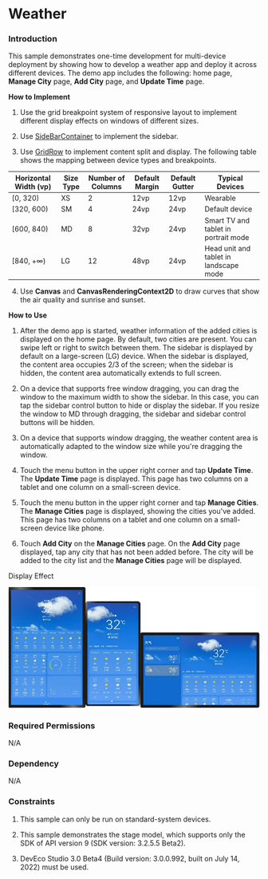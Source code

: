 # Weather

### Introduction

This sample demonstrates one-time development for multi-device deployment by showing how to develop a weather app and deploy it across different devices. The demo app includes the following: home page, **Manage City** page, **Add City** page, and **Update Time** page.

**How to Implement**

1. Use the grid breakpoint system of responsive layout to implement different display effects on windows of different sizes.

2. Use [SideBarContainer](https://gitee.com/openharmony/docs/blob/master/en/application-dev/reference/arkui-ts/ts-container-sidebarcontainer.md) to implement the sidebar.

3. Use [GridRow](https://gitee.com/openharmony/docs/blob/master/en/application-dev/reference/arkui-ts/ts-container-gridrow.md) to implement content split and display. The following table shows the mapping between device types and breakpoints.

| Horizontal Width (vp)| Size Type| Number of Columns| Default Margin| Default Gutter| Typical Devices                |
| ------------- | ------------ | ----------- | ---------- | ---------- | ------------------------ |
| [0, 320)      | XS           | 2           | 12vp       | 12vp       | Wearable                |
| [320, 600)    | SM           | 4           | 24vp       | 24vp       | Default device                |
| [600, 840)    | MD           | 8           | 32vp       | 24vp       | Smart TV and tablet in portrait mode|
| [840, +∞)     | LG           | 12          | 48vp       | 24vp       | Head unit and tablet in landscape mode  |

4. Use **Canvas** and **CanvasRenderingContext2D** to draw curves that show the air quality and sunrise and sunset.

**How to Use**

1. After the demo app is started, weather information of the added cities is displayed on the home page. By default, two cities are present. You can swipe left or right to switch between them. The sidebar is displayed by default on a large-screen (LG) device. When the sidebar is displayed, the content area occupies 2/3 of the screen; when the sidebar is hidden, the content area automatically extends to full screen.

2. On a device that supports free window dragging, you can drag the window to the maximum width to show the sidebar. In this case, you can tap the sidebar control button to hide or display the sidebar. If you resize the window to MD through dragging, the sidebar and sidebar control buttons will be hidden.

3. On a device that supports window dragging, the weather content area is automatically adapted to the window size while you're dragging the window.

4. Touch the menu button in the upper right corner and tap **Update Time**. The **Update Time** page is displayed. This page has two columns on a tablet and one column on a small-screen device.

5. Touch the menu button in the upper right corner and tap **Manage Cities**. The **Manage Cities** page is displayed, showing the cities you've added. This page has two columns on a tablet and one column on a small-screen device like phone.

6. Touch **Add City** on the **Manage Cities** page. On the **Add City** page displayed, tap any city that has not been added before. The city will be added to the city list and the **Manage Cities** page will be displayed.

Display Effect

![home](./screenshots/devices/zh/home.png)

### Required Permissions

N/A

### Dependency

N/A

###  Constraints

1. This sample can only be run on standard-system devices.

2. This sample demonstrates the stage model, which supports only the SDK of API version 9 (SDK version: 3.2.5.5 Beta2).

3. DevEco Studio 3.0 Beta4 (Build version: 3.0.0.992, built on July 14, 2022) must be used.
